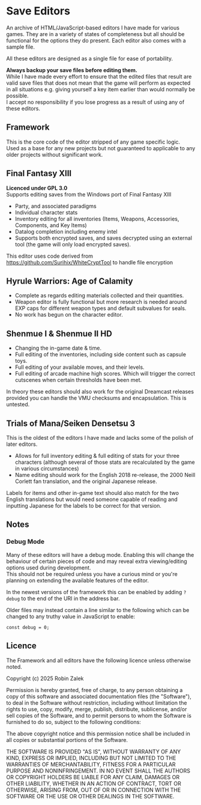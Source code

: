 # Save Editors
An archive of HTML/JavaScript-based editors I have made for various games. They are in a variety of states of completeness but all should be functional for the options they do present. Each editor also comes with a sample file.

All these editors are designed as a single file for ease of portability.

**Always backup your save files before editing them.**  
While I have made every effort to ensure that the edited files that result are valid save files that does not mean that the game will perform as expected in all situations e.g. giving yourself a key item earlier than would normally be possible.  
I accept no responsibility if you lose progress as a result of using any of these editors.

## Framework
This is the core code of the editor stripped of any game specific logic.  
Used as a base for any new projects but not guaranteed to applicable to any older projects without significant work.

## Final Fantasy XIII
**Licenced under GPL 3.0**  
Supports editing saves from the Windows port of Final Fantasy XIII  
* Party, and associated paradigms  
* Individual character stats  
* Inventory editing for all inventories (Items, Weapons, Accessories, Components, and Key Items)  
* Datalog completion including enemy intel
* Supports both encrypted saves, and saves decrypted using an external tool (the game will only load encrypted saves).

This editor uses code derived from https://github.com/Surihix/WhiteCryptTool to handle file encryption

## Hyrule Warriors: Age of Calamity
* Complete as regards editing materials collected and their quantities.  
* Weapon editor is fully functional but more research is needed around EXP caps for different weapon types and default subvalues for seals.  
* No work has begun on the character editor.

## Shenmue I & Shenmue II HD
* Changing the in-game date & time.  
* Full editing of the inventories, including side content such as capsule toys.  
* Full editing of your available moves, and their levels.  
* Full editing of arcade machine high scores. Which will trigger the correct cutscenes when certain thresholds have been met.  

In theory these editors should also work for the original Dreamcast releases provided you can handle the VMU checksums and encapsulation. This is untested.

## Trials of Mana/Seiken Densetsu 3
This is the oldest of the editors I have made and lacks some of the polish of later editors.  
* Allows for full inventory editing & full editing of stats for your three characters (although several of those stats are recalculated by the game in various circumstances)  
* Name editing should work for the English 2018 re-release, the 2000 Neill Corlett fan translation, and the original Japanese release.  

Labels for items and other in-game text should also match for the two English translations but would need someone capable of reading and inputting Japanese for the labels to be correct for that version.

## Notes
### Debug Mode
Many of these editors will have a debug mode. Enabling this will change the behaviour of certain pieces of code and may reveal extra viewing/editing options used during development.  
This should not be required unless you have a curious mind or you're planning on extending the available features of the editor.

In the newest versions of the framework this can be enabled by adding `?debug` to the end of the URI in the address bar.

Older files may instead contain a line similar to the following which can be changed to any truthy value in JavaScript to enable:
```
const debug = 0;
```

## Licence
The Framework and all editors have the following licence unless otherwise noted.

Copyright (c) 2025 Robin Zalek

Permission is hereby granted, free of charge, to any person obtaining a copy
of this software and associated documentation files (the "Software"), to deal
in the Software without restriction, including without limitation the rights
to use, copy, modify, merge, publish, distribute, sublicense, and/or sell
copies of the Software, and to permit persons to whom the Software is
furnished to do so, subject to the following conditions:

The above copyright notice and this permission notice shall be included in all
copies or substantial portions of the Software.

THE SOFTWARE IS PROVIDED "AS IS", WITHOUT WARRANTY OF ANY KIND, EXPRESS OR
IMPLIED, INCLUDING BUT NOT LIMITED TO THE WARRANTIES OF MERCHANTABILITY,
FITNESS FOR A PARTICULAR PURPOSE AND NONINFRINGEMENT. IN NO EVENT SHALL THE
AUTHORS OR COPYRIGHT HOLDERS BE LIABLE FOR ANY CLAIM, DAMAGES OR OTHER
LIABILITY, WHETHER IN AN ACTION OF CONTRACT, TORT OR OTHERWISE, ARISING FROM,
OUT OF OR IN CONNECTION WITH THE SOFTWARE OR THE USE OR OTHER DEALINGS IN THE
SOFTWARE.